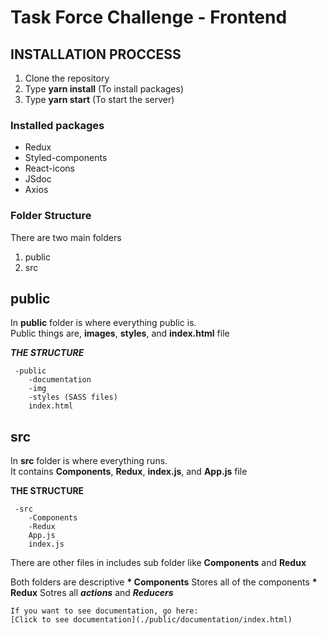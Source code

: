 # Task Force Challenge - Frontend


## INSTALLATION PROCCESS
	
 1. Clone the repository
 2. Type __yarn install__ (To install packages)
 3. Type __yarn start__ (To start the server)


### Installed packages

 * Redux
 * Styled-components
 * React-icons
 * JSdoc
 * Axios


### Folder Structure

There are two main folders  
 1. public
 2. src


## public

In __public__ folder is where everything public is.  
Public things are, __images__, __styles__, and __index.html__ file  


___THE STRUCTURE___

	 -public
	 	-documentation
	 	-img
	 	-styles (SASS files)
	 	index.html


## src

In __src__ folder is where everything runs.  
It contains __Components__, __Redux__, __index.js__, and __App.js__ file  


__THE STRUCTURE__

	 -src
	 	-Components
	 	-Redux
	 	App.js
	 	index.js

There are other files in includes sub folder like 
__Components__ and __Redux__  

Both folders are descriptive
__* Components__ Stores all of the components
__* Redux__ Sotres all ___actions___ and ___Reducers___

	If you want to see documentation, go here:  
	[Click to see documentation](./public/documentation/index.html)